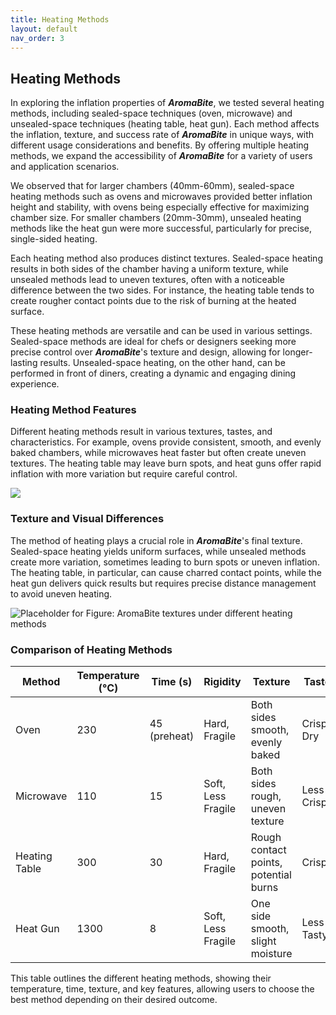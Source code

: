 ```yaml
---
title: Heating Methods
layout: default
nav_order: 3
---
```


## Heating Methods

In exploring the inflation properties of **_AromaBite_**, we tested several heating methods, including sealed-space techniques (oven, microwave) and unsealed-space techniques (heating table, heat gun). Each method affects the inflation, texture, and success rate of **_AromaBite_** in unique ways, with different usage considerations and benefits. By offering multiple heating methods, we expand the accessibility of **_AromaBite_** for a variety of users and application scenarios.

We observed that for larger chambers (40mm-60mm), sealed-space heating methods such as ovens and microwaves provided better inflation height and stability, with ovens being especially effective for maximizing chamber size. For smaller chambers (20mm-30mm), unsealed heating methods like the heat gun were more successful, particularly for precise, single-sided heating.

Each heating method also produces distinct textures. Sealed-space heating results in both sides of the chamber having a uniform texture, while unsealed methods lead to uneven textures, often with a noticeable difference between the two sides. For instance, the heating table tends to create rougher contact points due to the risk of burning at the heated surface.

These heating methods are versatile and can be used in various settings. Sealed-space methods are ideal for chefs or designers seeking more precise control over **_AromaBite_**'s texture and design, allowing for longer-lasting results. Unsealed-space heating, on the other hand, can be performed in front of diners, creating a dynamic and engaging dining experience.

### Heating Method Features

Different heating methods result in various textures, tastes, and characteristics. For example, ovens provide consistent, smooth, and evenly baked chambers, while microwaves heat faster but often create uneven textures. The heating table may leave burn spots, and heat guns offer rapid inflation with more variation but require careful control.

![](heatingmethods.jpg)

### Texture and Visual Differences

The method of heating plays a crucial role in **_AromaBite_**'s final texture. Sealed-space heating yields uniform surfaces, while unsealed methods create more variation, sometimes leading to burn spots or uneven inflation. The heating table, in particular, can cause charred contact points, while the heat gun delivers quick results but requires precise distance management to avoid uneven heating.

![Placeholder for Figure: AromaBite textures under different heating methods](#)

### Comparison of Heating Methods

| Method         | Temperature (°C) | Time (s)     | Rigidity                 | Texture                              | Taste         | Features                                         |
| -------------- | ---------------- | ------------ | ------------------------ | ------------------------------------- | ------------- | ------------------------------------------------ |
| Oven           | 230              | 45 (preheat) | Hard, Fragile             | Both sides smooth, evenly baked       | Crisp, Dry    | Requires preheating, stable results              |
| Microwave      | 110              | 15           | Soft, Less Fragile        | Both sides rough, uneven texture      | Less Crispy   | Affects inflation, sticks to plate               |
| Heating Table  | 300              | 30           | Hard, Fragile             | Rough contact points, potential burns | Crisp         | Requires continuous heat, risk of deforming      |
| Heat Gun       | 1300             | 8            | Soft, Less Fragile        | One side smooth, slight moisture      | Less Tasty    | Requires careful distance control               |

This table outlines the different heating methods, showing their temperature, time, texture, and key features, allowing users to choose the best method depending on their desired outcome.

